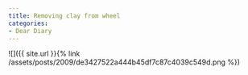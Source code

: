 ```yaml
---
title: Removing clay from wheel
categories:
- Dear Diary
---
```


![]({{ site.url }}{% link /assets/posts/2009/de3427522a444b45df7c87c4039c549d.png %})
